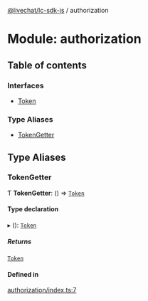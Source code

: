 [@livechat/lc-sdk-js](../README.md) / authorization

# Module: authorization

## Table of contents

### Interfaces

- [Token](../interfaces/authorization.Token.md)

### Type Aliases

- [TokenGetter](authorization.md#tokengetter)

## Type Aliases

### TokenGetter

Ƭ **TokenGetter**: () => [`Token`](../interfaces/authorization.Token.md)

#### Type declaration

▸ (): [`Token`](../interfaces/authorization.Token.md)

##### Returns

[`Token`](../interfaces/authorization.Token.md)

#### Defined in

[authorization/index.ts:7](https://github.com/livechat/lc-sdk-js/blob/a3fdde0/src/authorization/index.ts#L7)
